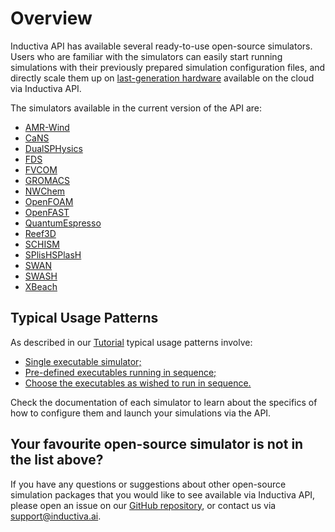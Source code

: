 # Overview

Inductiva API has available several ready-to-use open-source simulators. Users 
who are familiar with the simulators can easily start running simulations with 
their previously prepared simulation configuration files, and directly scale
them up on [last-generation hardware](https://tutorials.staging.inductiva.ai/intro_to_api/computational-infrastructure.html#available-computational-resources) 
available on the cloud via Inductiva API.

The simulators available in the current version of the API are:
- [AMR-Wind](../simulators/AmrWind.md)
- [CaNS](../simulators/CaNS.md)
- [DualSPHysics](../simulators/DualSPHysics.md)
- [FDS](../simulators/FDS.md)
- [FVCOM](../simulators/FVCOM.md)
- [GROMACS](../simulators/GROMACS.md)
- [NWChem](../simulators/NWChem.md)
- [OpenFOAM](../simulators/OpenFOAM.md)
- [OpenFAST](../simulators/OpenFAST.md)
- [QuantumEspresso](../simulators/QuantumEspresso.md)
- [Reef3D](../simulators/Reef3D.md)
- [SCHISM](../simulators/SCHISM.md)
- [SPlisHSPlasH](../simulators/SPlisHSPlasH.md)
- [SWAN](../simulators/SWAN.md)
- [SWASH](../simulators/SWASH.md)
- [XBeach](../simulators/XBeach.md)

## Typical Usage Patterns
As described in our [Tutorial](https://tutorials.inductiva.ai/intro_to_api/configuring-simulators.html)
typical usage patterns involve:
- [Single executable simulator;](https://tutorials.inductiva.ai/intro_to_api/configuring-simulators.html#the-simple-cases)
- [Pre-defined executables running in sequence;](https://tutorials.inductiva.ai/intro_to_api/configuring-simulators.html#a-slightly-more-complex-case)
- [Choose the executables as wished to run in sequence.](https://tutorials.inductiva.ai/intro_to_api/configuring-simulators.html#running-long-simulation-pipelines)

Check the documentation of each simulator to learn about the specifics of how
to configure them and launch your simulations via the API.

## Your favourite open-source simulator is not in the list above?
If you have any questions or suggestions about other open-source simulation
packages that you would like to see available via Inductiva API, please open an
issue on our [GitHub repository](https://github.com/inductiva/inductiva/issues),
or contact us via [support@inductiva.ai](mailto:support@inductiva.ai).
    
